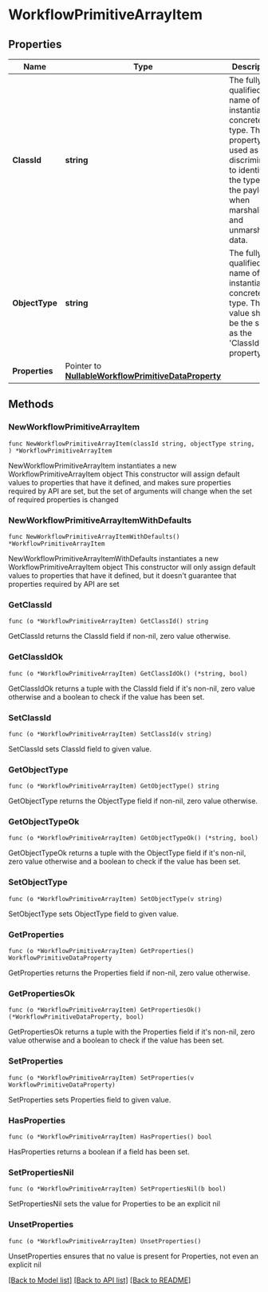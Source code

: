 # WorkflowPrimitiveArrayItem

## Properties

Name | Type | Description | Notes
------------ | ------------- | ------------- | -------------
**ClassId** | **string** | The fully-qualified name of the instantiated, concrete type. This property is used as a discriminator to identify the type of the payload when marshaling and unmarshaling data. | [default to "workflow.PrimitiveArrayItem"]
**ObjectType** | **string** | The fully-qualified name of the instantiated, concrete type. The value should be the same as the &#39;ClassId&#39; property. | [default to "workflow.PrimitiveArrayItem"]
**Properties** | Pointer to [**NullableWorkflowPrimitiveDataProperty**](WorkflowPrimitiveDataProperty.md) |  | [optional] 

## Methods

### NewWorkflowPrimitiveArrayItem

`func NewWorkflowPrimitiveArrayItem(classId string, objectType string, ) *WorkflowPrimitiveArrayItem`

NewWorkflowPrimitiveArrayItem instantiates a new WorkflowPrimitiveArrayItem object
This constructor will assign default values to properties that have it defined,
and makes sure properties required by API are set, but the set of arguments
will change when the set of required properties is changed

### NewWorkflowPrimitiveArrayItemWithDefaults

`func NewWorkflowPrimitiveArrayItemWithDefaults() *WorkflowPrimitiveArrayItem`

NewWorkflowPrimitiveArrayItemWithDefaults instantiates a new WorkflowPrimitiveArrayItem object
This constructor will only assign default values to properties that have it defined,
but it doesn't guarantee that properties required by API are set

### GetClassId

`func (o *WorkflowPrimitiveArrayItem) GetClassId() string`

GetClassId returns the ClassId field if non-nil, zero value otherwise.

### GetClassIdOk

`func (o *WorkflowPrimitiveArrayItem) GetClassIdOk() (*string, bool)`

GetClassIdOk returns a tuple with the ClassId field if it's non-nil, zero value otherwise
and a boolean to check if the value has been set.

### SetClassId

`func (o *WorkflowPrimitiveArrayItem) SetClassId(v string)`

SetClassId sets ClassId field to given value.


### GetObjectType

`func (o *WorkflowPrimitiveArrayItem) GetObjectType() string`

GetObjectType returns the ObjectType field if non-nil, zero value otherwise.

### GetObjectTypeOk

`func (o *WorkflowPrimitiveArrayItem) GetObjectTypeOk() (*string, bool)`

GetObjectTypeOk returns a tuple with the ObjectType field if it's non-nil, zero value otherwise
and a boolean to check if the value has been set.

### SetObjectType

`func (o *WorkflowPrimitiveArrayItem) SetObjectType(v string)`

SetObjectType sets ObjectType field to given value.


### GetProperties

`func (o *WorkflowPrimitiveArrayItem) GetProperties() WorkflowPrimitiveDataProperty`

GetProperties returns the Properties field if non-nil, zero value otherwise.

### GetPropertiesOk

`func (o *WorkflowPrimitiveArrayItem) GetPropertiesOk() (*WorkflowPrimitiveDataProperty, bool)`

GetPropertiesOk returns a tuple with the Properties field if it's non-nil, zero value otherwise
and a boolean to check if the value has been set.

### SetProperties

`func (o *WorkflowPrimitiveArrayItem) SetProperties(v WorkflowPrimitiveDataProperty)`

SetProperties sets Properties field to given value.

### HasProperties

`func (o *WorkflowPrimitiveArrayItem) HasProperties() bool`

HasProperties returns a boolean if a field has been set.

### SetPropertiesNil

`func (o *WorkflowPrimitiveArrayItem) SetPropertiesNil(b bool)`

 SetPropertiesNil sets the value for Properties to be an explicit nil

### UnsetProperties
`func (o *WorkflowPrimitiveArrayItem) UnsetProperties()`

UnsetProperties ensures that no value is present for Properties, not even an explicit nil

[[Back to Model list]](../README.md#documentation-for-models) [[Back to API list]](../README.md#documentation-for-api-endpoints) [[Back to README]](../README.md)


